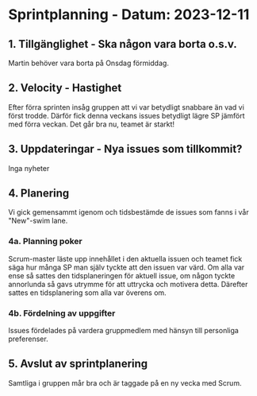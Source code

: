 # Sprintplanning - Datum: 2023-12-11

## 1. Tillgänglighet - Ska någon vara borta o.s.v. 
Martin behöver vara borta på Onsdag förmiddag. 

## 2. Velocity - Hastighet
Efter förra sprinten insåg gruppen att vi var betydligt snabbare än vad vi först trodde. 
Därför fick denna veckans issues betydligt lägre SP jämfört med förra veckan. 
Det går bra nu, teamet är starkt! 

## 3. Uppdateringar - Nya issues som tillkommit? 
Inga nyheter

## 4. Planering
Vi gick gemensammt igenom och tidsbestämde de issues som fanns i vår "New"-swim lane. 

### 4a. Planning poker
Scrum-master läste upp innehållet i den aktuella issuen och teamet fick säga hur många SP man själv tyckte att den issuen var värd. 
Om alla var ense så sattes den tidsplaneringen för aktuell issue, om någon tyckte annorlunda så gavs utrymme för att uttrycka och motivera detta.
Därefter sattes en tidsplanering som alla var överens om. 

### 4b. Fördelning av uppgifter 
Issues fördelades på vardera gruppmedlem med hänsyn till personliga preferenser.

## 5. Avslut av sprintplanering
Samtliga i gruppen mår bra och är taggade på en ny vecka med Scrum. 